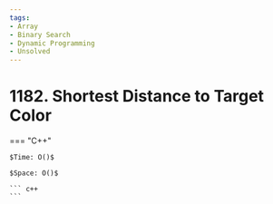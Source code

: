 ```yaml
---
tags:
- Array
- Binary Search
- Dynamic Programming
- Unsolved
---
```



# 1182. Shortest Distance to Target Color

=== "C++"

    $Time: O()$

    $Space: O()$

    ``` c++
    ```